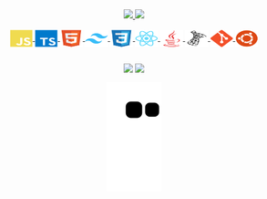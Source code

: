 <div align="center">
  <a href="https://github.com/gababreu">
  <img height="180em" src="https://github-readme-stats.vercel.app/api?username=gababreu&show_icons=true&theme=dark&include_all_commits=true&count_private=true" />
  <img height="180em" src="https://github-readme-stats.vercel.app/api/top-langs/?username=gababreu&layout=compact&langs_count=7&theme=dark" />
</div>

<div style="display: inline_block" align="center"><br>
  <img align="center" alt="Js" height="30" width="40" src="https://raw.githubusercontent.com/devicons/devicon/master/icons/javascript/javascript-plain.svg" />
  <img align="center" alt="Typescript" height="30" width="40" src="https://github.com/devicons/devicon/blob/master/icons/typescript/typescript-original.svg"/>
  <img align="center" alt="HTML" height="30" width="40" src="https://raw.githubusercontent.com/devicons/devicon/master/icons/html5/html5-original.svg" />
  <img align="center" alt="tailwindcss" height="30" width="40" src="https://github.com/devicons/devicon/blob/master/icons/tailwindcss/tailwindcss-plain.svg"/>
  <img align="center" alt="CSS" height="30" width="40" src="https://raw.githubusercontent.com/devicons/devicon/master/icons/css3/css3-original.svg" />
  <img align="center" alt="React" height="30" width="40" src="https://github.com/devicons/devicon/blob/v2.15.1/icons/react/react-original.svg" />
  <img align="center" alt="Java" height="30" width="40" src="https://github.com/devicons/devicon/blob/master/icons/java/java-plain.svg" />
  <img align="center" alt="SQLServer" height="30" width="40" src="https://github.com/devicons/devicon/blob/master/icons/microsoftsqlserver/microsoftsqlserver-plain.svg" />
  <!--<img align="center" alt="MongoDB" height="30" width="40" src="https://github.com/devicons/devicon/blob/master/icons/mongodb/mongodb-original.svg"/>-->
  <img align="center" alt="Git" height="30" width="40" src="https://github.com/devicons/devicon/blob/master/icons/git/git-original.svg"/>
<img align="center" alt="ubuntu" height="30" width="40" src="https://github.com/devicons/devicon/blob/master/icons/ubuntu/ubuntu-plain.svg"/>
</div>

##

<div align="center"> 
 <a href="https://github.com/GabAbreu" target="_blank"><img src="https://img.shields.io/badge/GitHub-100000?style=for-the-badge&logo=github&logoColor=white" target="_blank"></a> 
  <a href="https://www.linkedin.com/in/gabriel-abreu-9a08851a4" target="_blank"><img src="https://img.shields.io/badge/-LinkedIn-%230077B5?style=for-the-badge&logo=linkedin&logoColor=white" target="_blank"></a> 
  
  <div align="center">

  ![Snake animation](https://github.com/rafaballerini/rafaballerini/blob/output/github-contribution-grid-snake.svg)
  </div>
  
</div>

  
